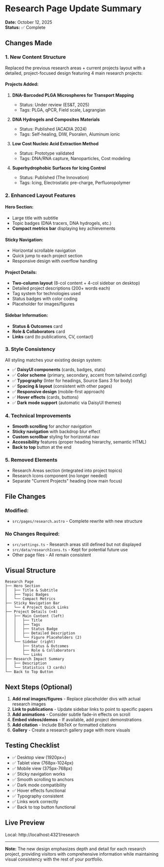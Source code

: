 # Research Page Update Summary

**Date:** October 12, 2025  
**Status:** ✅ Complete

## Changes Made

### 1. **New Content Structure**
Replaced the previous research areas + current projects layout with a detailed, project-focused design featuring 4 main research projects:

#### Projects Added:
1. **DNA-Barcoded PLGA Microspheres for Transport Mapping**
   - Status: Under review (ES&T, 2025)
   - Tags: PLGA, qPCR, Field scale, Lagrangian

2. **DNA Hydrogels and Composites Materials**
   - Status: Published (ACADIA 2024)
   - Tags: Self-healing, DIW, Psoralen, Aluminum ionic

3. **Low Cost Nucleic Acid Extraction Method**
   - Status: Prototype validated
   - Tags: DNA/RNA capture, Nanoparticles, Cost modeling

4. **Superhydrophobic Surfaces for Icing Control**
   - Status: Published (The Innovation)
   - Tags: Icing, Electrostatic pre-charge, Perfluoropolymer

### 2. **Enhanced Layout Features**

#### Hero Section:
- Large title with subtitle
- Topic badges (DNA tracers, DNA hydrogels, etc.)
- **Compact metrics bar** displaying key achievements

#### Sticky Navigation:
- Horizontal scrollable navigation
- Quick jump to each project section
- Responsive design with overflow handling

#### Project Details:
- **Two-column layout** (8-col content + 4-col sidebar on desktop)
- Detailed project descriptions (200+ words each)
- Tag system for technologies used
- Status badges with color coding
- Placeholder for images/figures

#### Sidebar Information:
- **Status & Outcomes** card
- **Role & Collaborators** card
- **Links** card (to publications, CV, contact)

### 3. **Style Consistency**

All styling matches your existing design system:
- ✅ **DaisyUI components** (cards, badges, stats)
- ✅ **Color scheme** (primary, secondary, accent from tailwind.config)
- ✅ **Typography** (Inter for headings, Source Sans 3 for body)
- ✅ **Spacing & layout** (consistent with other pages)
- ✅ **Responsive design** (mobile-first approach)
- ✅ **Hover effects** (cards, buttons)
- ✅ **Dark mode support** (automatic via DaisyUI themes)

### 4. **Technical Improvements**

- **Smooth scrolling** for anchor navigation
- **Sticky navigation** with backdrop blur effect
- **Custom scrollbar** styling for horizontal nav
- **Accessibility** features (proper heading hierarchy, semantic HTML)
- **Back to top** button at the end

### 5. **Removed Elements**

- Research Areas section (integrated into project topics)
- Research Icons component (no longer needed)
- Separate "Current Projects" heading (now main focus)

## File Changes

### Modified:
- `src/pages/research.astro` - Complete rewrite with new structure

### No Changes Required:
- `src/settings.ts` - Research areas still defined but not displayed
- `src/data/researchIcons.ts` - Kept for potential future use
- Other page files - All remain consistent

## Visual Structure

```
Research Page
├── Hero Section
│   ├── Title & Subtitle
│   ├── Topic Badges
│   └── Compact Metrics
├── Sticky Navigation Bar
│   └── 4 Project Quick Links
├── Project Details (×4)
│   ├── Main Content (left)
│   │   ├── Title
│   │   ├── Tags
│   │   ├── Status Badge
│   │   ├── Detailed Description
│   │   └── Figure Placeholders (2)
│   └── Sidebar (right)
│       ├── Status & Outcomes
│       ├── Role & Collaborators
│       └── Links
├── Research Impact Summary
│   ├── Description
│   └── Statistics (3 cards)
└── Back to Top Button
```

## Next Steps (Optional)

1. **Add real images/figures** - Replace placeholder divs with actual research images
2. **Link to publications** - Update sidebar links to point to specific papers
3. **Add animations** - Consider subtle fade-in effects on scroll
4. **Embed videos/demos** - If available, add project demonstrations
5. **Add citation** - Include BibTeX or formatted citations
6. **Gallery** - Create a research gallery page with more visuals

## Testing Checklist

- ✅ Desktop view (1920px+)
- ✅ Tablet view (768px-1024px)
- ✅ Mobile view (375px-768px)
- ✅ Sticky navigation works
- ✅ Smooth scrolling to anchors
- ✅ Dark mode compatibility
- ✅ Hover effects functional
- ✅ Typography consistent
- ✅ Links work correctly
- ✅ Back to top button functional

## Live Preview

Local: http://localhost:4321/research

---

**Note:** The new design emphasizes depth and detail for each research project, providing visitors with comprehensive information while maintaining visual consistency with the rest of your portfolio.
